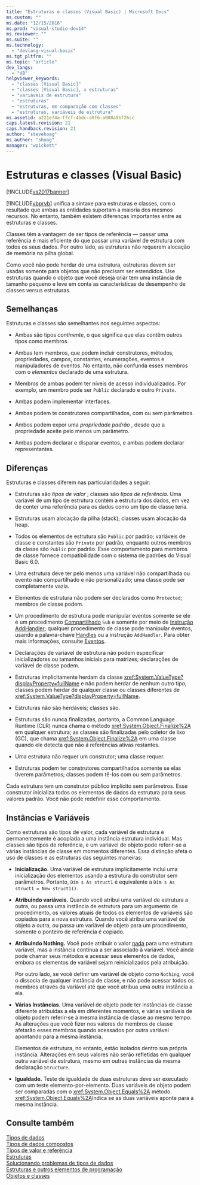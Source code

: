 ```yaml
---
title: "Estruturas e classes (Visual Basic) | Microsoft Docs"
ms.custom: ""
ms.date: "12/15/2016"
ms.prod: "visual-studio-dev14"
ms.reviewer: ""
ms.suite: ""
ms.technology: 
  - "devlang-visual-basic"
ms.tgt_pltfrm: ""
ms.topic: "article"
dev_langs: 
  - "VB"
helpviewer_keywords: 
  - "classes [Visual Basic]"
  - "classes [Visual Basic], x estruturas"
  - "variáveis de estrutura"
  - "estruturas"
  - "estruturas, em comparação com classes"
  - "estruturas, variáveis de estrutura"
ms.assetid: a221e74a-ffcf-4bdc-a0f6-a088a9bf26cc
caps.latest.revision: 21
caps.handback.revision: 21
author: "stevehoag"
ms.author: "shoag"
manager: "wpickett"
---
```

# Estruturas e classes (Visual Basic)
[!INCLUDE[vs2017banner](../../../../csharp/includes/vs2017banner.md)]

[!INCLUDE[vbprvb](../../../../csharp/programming-guide/concepts/linq/includes/vbprvb_md.md)] unifica a sintaxe para estruturas e classes, com o resultado que ambas as entidades suportam a maioria dos mesmos recursos.  No entanto, também existem diferenças importantes entre as estruturas e classes.  
  
 Classes têm a vantagem de ser tipos de referência — passar uma referência é mais eficiente do que passar uma variável de estrutura com todos os seus dados.  Por outro lado, as estruturas não requerem alocação de memória na pilha global.  
  
 Como você não pode herdar de uma estrutura, estruturas devem ser usadas somente para objetos que não precisam ser estendidos.  Use estruturas quando o objeto que você deseja criar tem uma instância de tamanho pequeno e leve em conta as características de desempenho de classes versus estruturas.  
  
## Semelhanças  
 Estruturas e classes são semelhantes nos seguintes aspectos:  
  
-   Ambas são tipos *continente*, o que significa que elas contêm outros tipos como membros.  
  
-   Ambas tem membros, que podem incluir construtores, métodos, propriedades, campos, constantes, enumerações, eventos e manipuladores de eventos.  No entanto, não confunda esses membros com o *elementos* declarado de uma estrutura.  
  
-   Membros de ambas podem ter níveis de acesso individualizados.  Por exemplo, um membro pode ser `Public` declarado e outro `Private`.  
  
-   Ambas podem implementar interfaces.  
  
-   Ambas podem te construtores compartilhados, com ou sem parâmetros.  
  
-   Ambos podem expor uma  *propriedade padrão* , desde que a propriedade aceite pelo menos um parâmetro.  
  
-   Ambas podem declarar e disparar eventos, e ambas podem declarar representantes.  
  
## Diferenças  
 Estruturas e classes diferem nas particularidades a seguir:  
  
-   Estruturas são   *tipos de valor* ; classes são  *tipos de referência*.  Uma variável de um tipo de estrutura contém a estrutura dos dados, em vez de conter uma referência para os dados como um tipo de classe teria.  
  
-   Estruturas usam alocação da pilha \(stack\); classes usam alocação da heap.  
  
-   Todos os elementos de estrutura são `Public` por padrão; variáveis de classe e constantes são `Private` por padrão, enquanto outros membros da classe são `Public` por padrão.  Esse comportamento para membros de classe fornece compatibilidade com o sistema de padrões do Visual Basic 6.0.  
  
-   Uma estrutura deve ter pelo menos uma variável não compartilhada ou evento não compartilhado e não personalizado; uma classe pode ser completamente vazia.  
  
-   Elementos de estrutura não podem ser declarados como `Protected`; membros de classe podem.  
  
-   Um procedimento de estrutura pode manipular eventos somente se ele é um procedimento [Compartilhado](../../../../visual-basic/language-reference/modifiers/shared.md) `Sub` e somente por meio de [Instrução AddHandler](../../../../visual-basic/language-reference/statements/addhandler-statement.md); qualquer procedimento de classe pode manipular eventos, usando a palavra\-chave [Handles](../../../../visual-basic/language-reference/statements/handles-clause.md) ou a instrução `AddHandler`.  Para obter mais informações, consulte [Eventos](../../../../visual-basic/programming-guide/language-features/events/events.md).  
  
-   Declarações de variável de estrutura não podem especificar inicializadores ou tamanhos iniciais para matrizes; declarações de variável de classe podem.  
  
-   Estruturas implicitamente herdam da classe <xref:System.ValueType?displayProperty=fullName> e não podem herdar de nenhum outro tipo; classes podem herdar de qualquer classe ou classes diferentes de <xref:System.ValueType?displayProperty=fullName>.  
  
-   Estruturas não são herdáveis;  classes são.  
  
-   Estruturas são nunca finalizadas, portanto, a Common Language Runtime \(CLR\) nunca chama o método <xref:System.Object.Finalize%2A> em qualquer estrutura; as classes são finalizadas pelo coletor de lixo \(GC\), que chama <xref:System.Object.Finalize%2A> em uma classe quando ele detecta que não á referências ativas restantes.  
  
-   Uma estrutura não requer um construtor; uma classe requer.  
  
-   Estruturas podem ter construtores compartilhados somente se elas tiverem parâmetros; classes podem tê\-los com ou sem parâmetros.  
  
 Cada estrutura tem um construtor público implícito sem parâmetros.  Esse construtor inicializa todos os elementos de dados da estrutura para seus valores padrão.  Você não pode redefinir esse comportamento.  
  
## Instâncias e Variáveis  
 Como estruturas são tipos de valor, cada variável de estrutura é permanentemente é acoplada a uma instância estrutura individual.  Mas classes são tipos de referência, e um variável de objeto pode referir\-se a várias instâncias de classe em momentos diferentes.  Essa distinção afeta o uso de classes e as estruturas das seguintes maneiras:  
  
-   **Inicialização.** Uma variável de estrutura implicitamente inclui uma inicialização dos elementos usando a estrutura do construtor sem parâmetros.  Portanto, `Dim s As struct1` é equivalente a `Dim s As struct1 = New struct1()`.  
  
-   **Atribuindo variáveis.** Quando você atribui uma variável de estrutura a outra, ou passa uma instância de estrutura para um argumento de procedimento, os valores atuais de todos os elementos de variáveis são copiados para a nova estrutura.  Quando você atribui uma variável de objeto a outra, ou passa um variável de objeto para um procedimento, somente o ponteiro de referência é copiado.  
  
-   **Atribuindo Nothing.** Você pode atribuir o valor [nada](../../../../visual-basic/language-reference/nothing.md) para uma estrutura variável, mas a instância continua a ser associado à variável.  Você ainda pode chamar seus métodos e acessar seus elementos de dados, embora os elementos de variável sejam reinicializados pela atribuição.  
  
     Por outro lado, se você definir um variável de objeto como `Nothing`, você o dissocia de qualquer instância de classe, e não pode acessar todos os membros através da variável até que você atribua uma outra instância a ela.  
  
-   **Várias Instâncias.** Uma variável de objeto pode ter instâncias de classe diferente atribuídas a ela em diferentes momentos, e várias variáveis de objeto podem referir\-se à mesma instância de classe ao mesmo tempo.  As alterações que você fizer nos valores de membros de classe afetarão esses membros quando acessados por outra variável apontando para a mesma instância.  
  
     Elementos de estrutura, no entanto, estão isolados dentro sua própria instância.  Alterações em seus valores não serão refletidas em qualquer outra variável de estrutura, mesmo em outras instâncias da mesma declaração `Structure`.  
  
-   **Igualdade.** Teste de igualdade de duas estruturas deve ser executado com um teste elemento\-por\-elemento.  Duas variáveis de objeto podem ser comparadas com o <xref:System.Object.Equals%2A> método.  <xref:System.Object.Equals%2A>Indica se as duas variáveis aponte para a mesma instância.  
  
## Consulte também  
 [Tipos de dados](../../../../visual-basic/programming-guide/language-features/data-types/index.md)   
 [Tipos de dados compostos](../../../../visual-basic/programming-guide/language-features/data-types/composite-data-types.md)   
 [Tipos de valor e referência](../../../../visual-basic/programming-guide/language-features/data-types/value-types-and-reference-types.md)   
 [Estruturas](../../../../visual-basic/programming-guide/language-features/data-types/structures.md)   
 [Solucionando problemas de tipos de dados](../../../../visual-basic/programming-guide/language-features/data-types/troubleshooting-data-types.md)   
 [Estruturas e outros elementos de programação](../../../../visual-basic/programming-guide/language-features/data-types/structures-and-other-programming-elements.md)   
 [Objetos e classes](../../../../visual-basic/programming-guide/language-features/objects-and-classes/index.md)